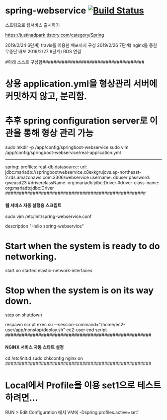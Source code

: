 # spring-webservice [![Build Status](https://travis-ci.org/Justin-ad-Park/spring-webservice.svg?branch=master)](https://travis-ci.org/Justin-ad-Park/spring-webservice)

스프링으로 웹서비스 출시하기

https://justinadpark.tistory.com/category/Spring

2019/2/24 6단계) travis를 이용한 배포까지 구성
2019/2/26 7단계) nginx를 통한 무중단 배포
2019/2/27 8단계) RDS 연결

#아래 소스로 구성함#####################################

# 상용 application.yml을 형상관리 서버에 커밋하지 않고, 분리함.
# 추후 spring configuration server로 이관을 통해 형상 관리 가능

sudo mkdir -p /app/config/springboot-webservice
sudo vim /app/config/springboot-webservice/real-application.yml

---
spring:
  profiles: real-db
  datasource:
    url: jdbc:mariadb://springbootwebservice.c8exkgrujovs.ap-northeast-2.rds.amazonaws.com:3306/webservice
    username: dbuser
    password: qweasd23
    #driverclassName: org:mariadb:jdbc:Driver
    #driver-class-name: org:mariadb:jdbc:Driver
###################################################


#### 웹 서비스 자동 실행용 스크립트 ######################
sudo vim /etc/init/spring-webservice.conf

description "Hello spring-webservice"

# Start when the system is ready to do networking.
start on started elastic-network-interfaces

# Stop when the system is on its way down.
stop on shutdown

respawn
script
    exec su --session-command="/home/ec2-user/app/nonstop/deploy.sh" ec2-user
end script
#####################################################



#### NGINX 서비스 자동 스타트 설정 ########################
cd /etc/init.d
sudo chkconfig nginx on
#####################################################

# Local에서 Profile을 이용 set1으로 테스트 하려면...
RUN > Edit Configuration 에서
  VM에
  -Dspring.profiles.active=set1

